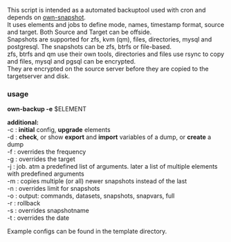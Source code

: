 This script is intended as a automated backuptool used with cron and depends on [own-snapshot](https://github.com/m-k-r/own-snapshot).  
It uses elements and jobs to define mode, names, timestamp format, source and target. Both Source and Target can be offside.  
Snapshots are supported for zfs, kvm (qm), files, directories, mysql and postgresql. The snapshots can be zfs, btrfs or file-based.  
zfs, btrfs and qm use their own tools, directories and files use rsync to copy and files, mysql and pgsql can be encrypted.  
They are encrypted on the source server before they are copied to the targetserver and disk.

### usage

**own-backup -e** $ELEMENT

**additional:**  
-c : **initial** config, **upgrade** elements  
-d : **check**, or show **export** and **import** variables of a dump, or **create** a dump  
-f : overrides the frequency  
-g : overrides the target  
-j : job. atm a predefined list of arguments. later a list of multiple elements with predefined arguments  
-m : copies multiple (or all) newer snapshots instead of the last  
-n : overrides limit for snapshots  
-o : output: commands, datasets, snapshots, snapvars, full  
-r : rollback  
-s : overrides snapshotname  
-t : overrides the date  


Example configs can be found in the template directory.
